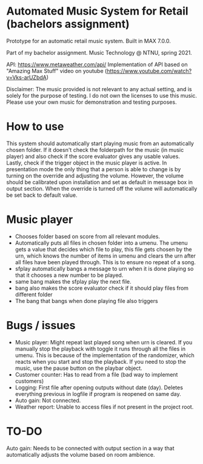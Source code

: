 # Automated Music System for Retail (bachelors assignment)
Prototype for an automatic retail music system.
Built in MAX 7.0.0.

Part of my bachelor assignment. 
Music Technology @ NTNU, spring 2021.

API: https://www.metaweather.com/api/
Implementation of API based on "Amazing Max Stuff" video on youtube (https://www.youtube.com/watch?v=Vks-arUZbdA)

Disclaimer: The music provided is not relevant to any actual setting, and is solely for the purpose of testing. I do not own the licenses to use this music. Please use your own music for demonstration and testing purposes.

# How to use
This system should automatically start playing music from an automatically chosen folder. If it doesn't check the folderpath for the music (in music player) and also check if the score evaluator gives any usable values. Lastly, check if the trigger object in the music player is active.
In presentation mode the only thing that a person is able to change is by turning on the override and adjusting the volume. However, the volume should be calibrated upon installation and set as default in message box in output section. When the override is turned off the volume will automatically be set back to default value.

# Music player
- Chooses folder based on score from all relevant modules.
- Automatically puts all files in chosen folder into a umenu.
The umenu gets a value that decides which file to play, this file gets chosen by the urn, which knows the number of items in umenu and clears the urn after all files have been played through. This is to ensure no repeat of a song.
- sfplay automatically bangs a message to urn when it is done playing so that it chooses a new number to be played.
- same bang makes the sfplay play the next file.
- bang also makes the score evaluator check if it should play files from different folder
- The bang that bangs when done playing file also triggers 

# Bugs / issues
- Music player:
	Might repeat last played song when urn is cleared.
	If you manually stop the playback with toggle it runs through all the files in umenu. This is because of the implementation of the randomizer, which reacts when you start and stop the playback. If you need to stop the music, use the pause button on the playbar object.
- Customer counter:
	Has to read from a file (bad way to implement customers)
- Logging:
	First file after opening outputs without date (day).
	Deletes everything previous in logfile if program is reopened on same day.
- Auto gain:
	Not connected. 
- Weather report:
	Unable to access files if not present in the project root.

# TO-DO
Auto gain: Needs to be connected with output section in a way that automatically adjusts the volume based on room ambience.
